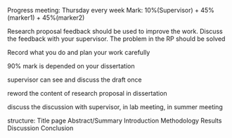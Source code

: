 Progress meeting: Thursday every week
Mark: 10%(Supervisor) + 45%(marker1) + 45%(marker2)

Research proposal feedback should be used to improve the work.
Discuss the feedback with your supervisor.
The problem in the RP should be solved

Record what you do and plan your work carefully

90% mark is depended on your dissertation

supervisor can see and discuss the draft once

reword the content of research proposal in dissertation

discuss the discussion with supervisor, in lab meeting, in summer meeting

structure:
Title page
Abstract/Summary
Introduction
Methodology
Results
Discussion
Conclusion
<!--stackedit_data:
eyJoaXN0b3J5IjpbLTEyMDk4MDk3MzUsMTMwNTMzOTU3NCwxOD
E2OTgzMjQ0LC0xMjM0MDg1Nzc0LDQwMjA5Njg1MywxMTM4NDI3
NjIwLC0yNDY5MTg1NzUsLTE4MjU4MTY1MjUsLTIwODg3NDY2MT
JdfQ==
-->